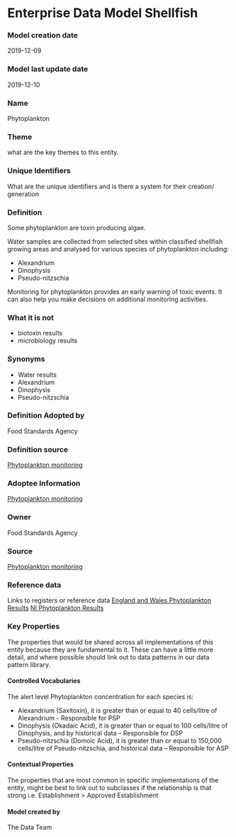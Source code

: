 # Enterprise Data Model Shellfish
### Model creation date
2019-12-09
### Model last update date
2019-12-10
### Name
Phytoplankton
### Theme
what are the key themes to this entity.
### Unique Identifiers
What are the unique identifiers and is there a system for their creation/ generation
### Definition
Some phytoplankton are toxin producing algae.

Water samples are collected from selected sites within classified shellfish growing areas and analysed for various species of phytoplankton including:
*   Alexandrium
*   Dinophysis
*   Pseudo-nitzschia

Monitoring for phytoplankton provides an early warning of toxic events. It can also help you make decisions on additional monitoring activities.

### What it is not
*   biotoxin results
*   microbiology results

### Synonyms
*   Water results
*   Alexandrium
*   Dinophysis
*   Pseudo-nitzschia

### Definition Adopted by
Food Standards Agency
### Definition source
[Phytoplankton monitoring](https://www.food.gov.uk/business-guidance/biotoxin-and-phytoplankton-monitoring)
### Adoptee Information
[Phytoplankton monitoring](https://www.food.gov.uk/business-guidance/biotoxin-and-phytoplankton-monitoring)
### Owner
Food Standards Agency
### Source
[Phytoplankton monitoring](https://www.food.gov.uk/business-guidance/biotoxin-and-phytoplankton-monitoring)
### Reference data
Links to registers or reference data
[England and Wales Phytoplankton Results](https://data.food.gov.uk/catalog/datasets/f965cccc-0098-4a6a-9905-b8525c40ad8b)
[NI Phytoplankton Results](https://data.food.gov.uk/catalog/datasets/a612ce1d-4998-4e4a-aa37-5936b6d81912)
### Key Properties
The properties that would be shared across all implementations of this entity because they are fundamental to it. These can have a little more detail, and where possible should link out to data patterns in our data pattern library.
#### Controlled Vocabularies
The alert level Phytoplankton concentration for each species is:

*   Alexandrium (Saxitoxin), it is greater than or equal to 40 cells/litre of Alexandrium - Responsible for PSP
*   Dinophysis (Okadaic Acid), it is greater than or equal to 100 cells/litre of Dinophysis, and by historical data – Responsible for DSP
*   Pseudo-nitzschia (Domoic Acid), it is greater than or equal to 150,000 cells/litre of Pseudo-nitzschia, and historical data – Responsible for ASP

#### Contextual Properties
The properties that are most common in specific implementations of the entity, might be best to link out to subclasses if the relationship is that strong i.e. Establishment > Approved Establishment

#### Model created by
The Data Team
